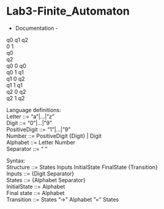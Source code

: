# Lab3-Finite_Automaton
- Documentation -

q0 q1 q2\
0 1\
q0\
q2\
q0 0 q0\
q0 1 q1\
q1 0 q2\
q1 1 q1\
q2 0 q2\
q2 1 q2

Language definitions:\
	Letter ::= “a”|…|”z”\
	Digit ::= “0”|…|”9”\
	PositiveDigit ::= “1”|…|”9”\
	Number ::= PositiveDigit {Digit} | Digit\
	Alphabet ::= Letter Number\
	Separator ::= “ “
  
Syntax:\
	Structure ::= States Inputs InitialState FinalState {Transition}\
	Inputs ::= {Digit Separator}\
        States ::= {Alphabet Separator}\
	InitialState ::= Alphabet\
	Final state ::= Alphabet\
	Transition ::= States ”->” Alphabet ”=” States
